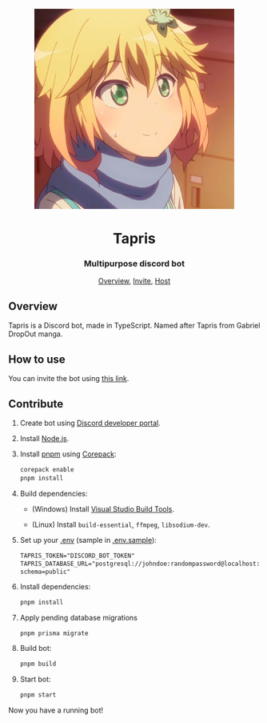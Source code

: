 <p align="center">
 <img width=400px src="assets/avatar.png" alt="Tapris from Gabriel DropOut episode 5">
 <h1 align="center">Tapris</h1>
 <h3 align="center">Multipurpose discord bot</h3>
</p>

<p align="center">
 <a href="#overview">Overview</a>,
 <a href="#invite">Invite</a>,
 <a href="#host">Host</a>
</p>

## Overview

Tapris is a Discord bot, made in TypeScript. Named after Tapris
from Gabriel DropOut manga.

## How to use

You can invite the bot using
[this link](https://discord.com/api/oauth2/authorize?client_id=869088074758520832&scope=bot+applications.commands&permissions=294208515334).

## Contribute

1. Create bot using [Discord developer portal](https://discord.com/developers/applications).

2. Install [Node.js](https://nodejs.org/en/download).

3. Install [pnpm](https://pnpm.io/) using [Corepack](https://nodejs.org/api/corepack.html):

   ```sh
   corepack enable
   pnpm install
   ```

4. Build dependencies:

   - (Windows) Install [Visual Studio Build Tools](https://visualstudio.microsoft.com/downloads/?q=build+tools#build-tools-for-visual-studio-2022).

   - (Linux) Install `build-essential`, `ffmpeg`, `libsodium-dev`.

5. Set up your [.env](.env.sample) (sample in [.env.sample](.env.sample)):

   ```env
   TAPRIS_TOKEN="DISCORD_BOT_TOKEN"
   TAPRIS_DATABASE_URL="postgresql://johndoe:randompassword@localhost:5432/mydb?schema=public"
   ```

6. Install dependencies:

   ```sh
   pnpm install
   ```

7. Apply pending database migrations

   ```sh
   pnpm prisma migrate
   ```

8. Build bot:

   ```sh
   pnpm build
   ```

9. Start bot:

   ```sh
   pnpm start
   ```

Now you have a running bot!
